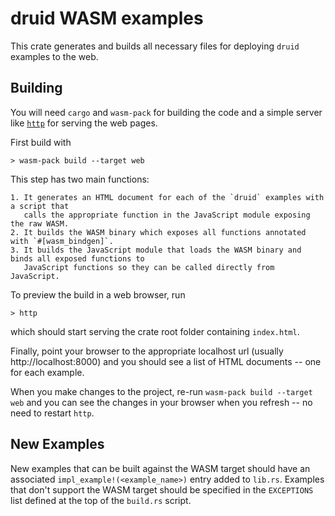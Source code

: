# druid WASM examples

This crate generates and builds all necessary files for deploying `druid` examples to the web.

## Building

You will need `cargo` and `wasm-pack` for building the code and a simple
server like [`http`](https://crates.io/crates/https) for serving the web pages.

First build with

```
> wasm-pack build --target web
```

This step has two main functions:

    1. It generates an HTML document for each of the `druid` examples with a script that
       calls the appropriate function in the JavaScript module exposing the raw WASM.
    2. It builds the WASM binary which exposes all functions annotated with `#[wasm_bindgen]`.
    3. It builds the JavaScript module that loads the WASM binary and binds all exposed functions to
       JavaScript functions so they can be called directly from JavaScript.

To preview the build in a web browser, run

```
> http
```

which should start serving the crate root folder containing `index.html`.

Finally, point your browser to the appropriate localhost url (usually http://localhost:8000) and you
should see a list of HTML documents -- one for each example.

When you make changes to the project, re-run `wasm-pack build --target web` and you can see the changes in your browser when you refresh -- no need to restart `http`.

## New Examples

New examples that can be built against the WASM target should have an associated `impl_example!(<example_name>)` entry added to `lib.rs`. Examples that don't support the WASM target should be specified in the `EXCEPTIONS` list defined at the top of the `build.rs` script.
